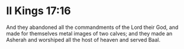 # II Kings 17:16

And they abandoned all the commandments of the Lord their God, and made for themselves metal images of two calves; and they made an Asherah and worshiped all the host of heaven and served Baal.
